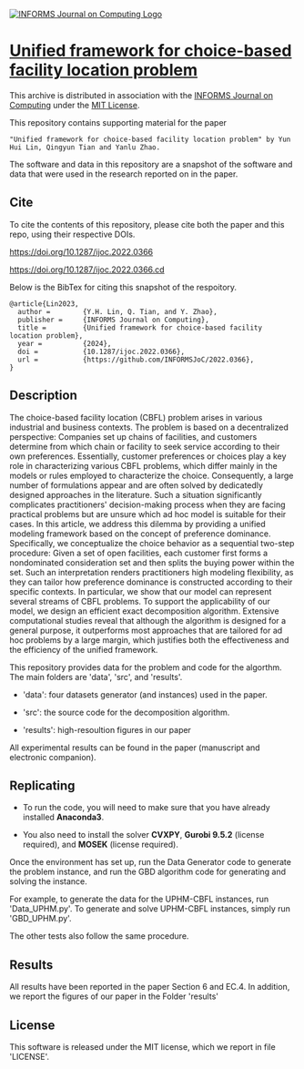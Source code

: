 <!-- #region -->
[![INFORMS Journal on Computing Logo](https://INFORMSJoC.github.io/logos/INFORMS_Journal_on_Computing_Header.jpg)](https://pubsonline.informs.org/journal/ijoc)


# [Unified framework for choice-based facility location problem](https://doi.org/10.1287/ijoc.2022.0366)

This archive is distributed in association with the [INFORMS Journal on Computing](https://pubsonline.informs.org/journal/ijoc) under the [MIT License](LICENSE).

This repository contains supporting material for the paper 
 
    "Unified framework for choice-based facility location problem" by Yun Hui Lin, Qingyun Tian and Yanlu Zhao.

The software and data in this repository are a snapshot of the software and data that were used in the research reported on in the paper.


## Cite

To cite the contents of this repository, please cite both the paper and this repo, using their respective DOIs.

https://doi.org/10.1287/ijoc.2022.0366

https://doi.org/10.1287/ijoc.2022.0366.cd

Below is the BibTex for citing this snapshot of the respoitory.

```
@article{Lin2023,
  author =        {Y.H. Lin, Q. Tian, and Y. Zhao},
  publisher =     {INFORMS Journal on Computing},
  title =         {Unified framework for choice-based facility location problem},
  year =          {2024},
  doi =           {10.1287/ijoc.2022.0366},
  url =           {https://github.com/INFORMSJoC/2022.0366},
}
```


## Description
The choice-based facility location (CBFL) problem arises in various industrial and business contexts. The problem is based on a decentralized perspective: Companies set up chains of facilities, and customers determine from which chain or facility to seek service according to their own preferences. Essentially, customer preferences or choices play a key role in characterizing various CBFL problems, which differ mainly in the models or rules employed to characterize the choice. Consequently, a large number of formulations appear and are often solved by dedicatedly designed approaches in the literature. Such a situation significantly complicates practitioners' decision-making process when they are facing practical problems but are unsure which ad hoc model is suitable for their cases. In this article, we address this dilemma by providing a unified modeling framework based on the concept of preference dominance.  Specifically, we conceptualize the choice behavior as a sequential two-step procedure: Given a set of open facilities, each customer first forms a nondominated consideration set and then splits the buying power within the set. Such an interpretation renders practitioners high modeling flexibility, as they can tailor how preference dominance is constructed according to their specific contexts. In particular, we show that our model can represent several streams of CBFL problems. To support the applicability of our model, we design an efficient exact decomposition algorithm. Extensive computational studies reveal that although the algorithm is designed for a general purpose, it outperforms most approaches that are tailored for ad hoc problems by a large margin, which justifies both the effectiveness and the efficiency of the unified framework.

This repository provides data for the problem and code for the algorthm. The main folders are 'data', 'src', and 'results'.

- 'data': four datasets generator (and instances) used in the paper.

- 'src': the source code for the decomposition algorithm.

- 'results': high-resoultion figures in our paper

All experimental results can be found in the paper (manuscript and electronic companion).


## Replicating

- To run the code, you will need to make sure that you have already installed **Anaconda3**.

- You also need to install the solver **CVXPY**, **Gurobi 9.5.2** (license required), and **MOSEK** (license required).

Once the environment has set up, run the Data Generator code to generate the problem instance, and run the GBD algorithm code for generating and solving the instance. 

For example, to generate the data for the UPHM-CBFL instances, run 'Data_UPHM.py'. To generate and solve UPHM-CBFL instances, simply run 'GBD_UPHM.py'.

The other tests also follow the same procedure. 


## Results

All results have been reported in the paper Section 6 and EC.4. In addition, we report the figures of our paper in the Folder 'results'


## License

This software is released under the MIT license, which we report in file 'LICENSE'.
